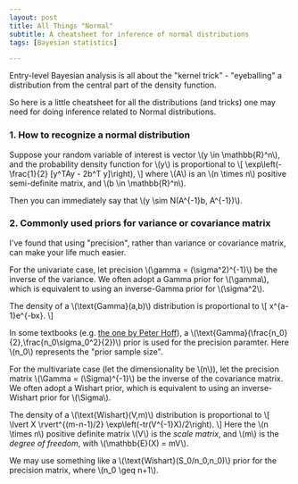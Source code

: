 ```yaml
---
layout: post
title: All Things "Normal"
subtitle: A cheatsheet for inference of normal distributions 
tags: [Bayesian statistics]

---
```


Entry-level Bayesian analysis is all about the "kernel trick" - "eyeballing" a distribution from the central part of the 
density function. 

So here is a little cheatsheet for all the distributions (and tricks) one may need for doing inference related to 
Normal distributions. 

### 1. How to recognize a normal distribution
Suppose your random variable of interest is vector \\(y \in \mathbb{R}^n\\), and the probability density function for \\(y\\) is 
proportional to
\\[
\exp\left(-\frac{1}{2} [y^TAy - 2b^T y]\right),
\\]
where \\(A\\) is an \\(n \times n\\) positive semi-definite matrix, and \\(b \in \mathbb{R}^n\\).

Then you can immediately say that \\(y \sim N(A^{-1}b, A^{-1})\\).

### 2. Commonly used priors for variance or covariance matrix

I've found that using "precision", rather than variance or covariance matrix, can make your life much easier.

For the univariate case, let precision \\(\gamma = (\sigma^2)^{-1}\\) be the inverse of the variance. We often adopt
a Gamma prior for \\(\gamma\\), which is equivalent to using an inverse-Gamma prior for \\(\sigma^2\\). 

The density of a \\(\text{Gamma}(a,b)\\) distribution is proportional to
\\[
x^{a-1}e^{-bx}.
\\]

In some textbooks (e.g. [the one by Peter Hoff](https://link.springer.com/book/10.1007/978-0-387-92407-6)),
a \\(\text{Gamma}(\frac{n_0}{2},\frac{n_0\sigma_0^2}{2})\\) prior is used for the precision paramter. Here \\(n_0\\) represents the "prior sample size".


For the multivariate case (let the dimensionality be \\(n\\)), let the precision matrix \\(\Gamma = (\Sigma)^{-1}\\) be the inverse of the covariance matrix. We often
adopt a Wishart prior, which is equivalent to using an inverse-Wishart prior for \\(\Sigma\\). 

The density of a \\(\text{Wishart}(V,m)\\) distribution is proportional to
\\[
\lvert X \rvert^{(m-n-1)/2} \exp\left(-tr(V^{-1}X)/2\right).
\\]
Here the \\(n \times n\\) positive definite matrix \\(V\\) is the *scale matrix*, and \\(m\\) is the *degree of freedom*, with 
\\(\mathbb{E}(X) = mV\\). 

We may use something like a \\(\text{Wishart}(S_0/n_0,n_0)\\) prior for the precision matrix, where \\(n_0 \geq n+1\\).
